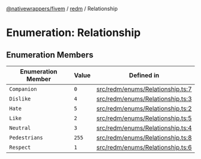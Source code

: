 [@nativewrappers/fivem](../../README.md) / [redm](../README.md) / Relationship

# Enumeration: Relationship

## Enumeration Members

| Enumeration Member | Value | Defined in |
| ------ | ------ | ------ |
| `Companion` | `0` | [src/redm/enums/Relationship.ts:7](https://github.com/nativewrappers/fivem/blob/2d4fa96d0a81695a673fe4c595d3abfefbf554a5/src/redm/enums/Relationship.ts#L7) |
| `Dislike` | `4` | [src/redm/enums/Relationship.ts:3](https://github.com/nativewrappers/fivem/blob/2d4fa96d0a81695a673fe4c595d3abfefbf554a5/src/redm/enums/Relationship.ts#L3) |
| `Hate` | `5` | [src/redm/enums/Relationship.ts:2](https://github.com/nativewrappers/fivem/blob/2d4fa96d0a81695a673fe4c595d3abfefbf554a5/src/redm/enums/Relationship.ts#L2) |
| `Like` | `2` | [src/redm/enums/Relationship.ts:5](https://github.com/nativewrappers/fivem/blob/2d4fa96d0a81695a673fe4c595d3abfefbf554a5/src/redm/enums/Relationship.ts#L5) |
| `Neutral` | `3` | [src/redm/enums/Relationship.ts:4](https://github.com/nativewrappers/fivem/blob/2d4fa96d0a81695a673fe4c595d3abfefbf554a5/src/redm/enums/Relationship.ts#L4) |
| `Pedestrians` | `255` | [src/redm/enums/Relationship.ts:8](https://github.com/nativewrappers/fivem/blob/2d4fa96d0a81695a673fe4c595d3abfefbf554a5/src/redm/enums/Relationship.ts#L8) |
| `Respect` | `1` | [src/redm/enums/Relationship.ts:6](https://github.com/nativewrappers/fivem/blob/2d4fa96d0a81695a673fe4c595d3abfefbf554a5/src/redm/enums/Relationship.ts#L6) |
